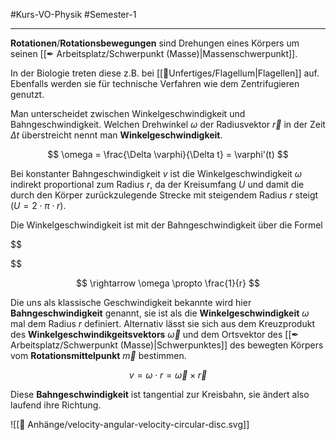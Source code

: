 #Kurs-VO-Physik #Semester-1

---

**Rotationen**/**Rotationsbewegungen** sind Drehungen eines Körpers um seinen [[✒ Arbeitsplatz/Schwerpunkt (Masse)|Massenschwerpunkt]].

In der Biologie treten diese z.B. bei [[📂Unfertiges/Flagellum|Flagellen]] auf. Ebenfalls werden sie für technische Verfahren wie dem Zentrifugieren genutzt.

Man unterscheidet zwischen Winkelgeschwindigkeit und Bahngeschwindigkeit. Welchen Drehwinkel $\omega$ der Radiusvektor $\vec{r}$ in der Zeit $\Delta t$ überstreicht nennt man **Winkelgeschwindigkeit**.

$$
\omega = \frac{\Delta \varphi}{\Delta t} = \varphi'(t)
$$

Bei konstanter Bahngeschwindigkeit $v$ ist die Winkelgeschwindigkeit $\omega$ indirekt proportional zum Radius $r$, da der Kreisumfang $U$ und damit die durch den Körper zurückzulegende Strecke mit steigendem Radius $r$ steigt ($U = 2 \cdot \pi \cdot r$).

Die Winkelgeschwindigkeit ist mit der Bahngeschwindigkeit über die Formel

$$

$$

$$
\rightarrow \omega \propto \frac{1}{r}
$$

Die uns als klassische Geschwindigkeit bekannte wird hier **Bahngeschwindigkeit** genannt, sie ist als die **Winkelgeschwindigkeit** $\omega$ mal dem Radius $r$ definiert. Alternativ lässt sie sich aus dem Kreuzprodukt des **Winkelgeschwindikgeitsvektors** $\vec{\omega}$ und dem Ortsvektor des [[✒ Arbeitsplatz/Schwerpunkt (Masse)|Schwerpunktes]] des bewegten Körpers vom **Rotationsmittelpunkt** $\vec{m}$ bestimmen.

$$
v = \omega \cdot r = \vec{\omega} \times \vec{r}
$$

Diese **Bahngeschwindigkeit** ist tangential zur Kreisbahn, sie ändert also laufend ihre Richtung.


![[📎 Anhänge/velocity-angular-velocity-circular-disc.svg]]